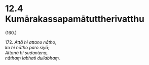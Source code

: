 

# 12.4 Kumārakassapamātuttherivatthu



(160.)

172\. _Attā hi attano nātho,_  
_ko hi nātho paro siyā;_  
_Attanā hi sudantena,_  
_nāthaṃ labhati dullabhaṃ._  




